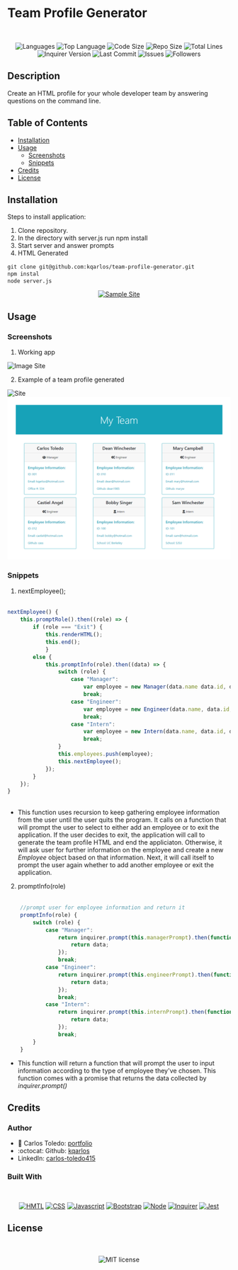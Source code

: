 # Team Profile Generator

</br>
<p align="center">
    <img src="https://img.shields.io/github/languages/count/kqarlos/team-profile-generator?style=for-the-badge" alt="Languages" />
    <img src="https://img.shields.io/github/languages/top/kqarlos/team-profile-generator?style=for-the-badge" alt="Top Language" />
    <img src="https://img.shields.io/github/languages/code-size/kqarlos/team-profile-generator?style=for-the-badge" alt="Code Size" />
    <img src="https://img.shields.io/github/repo-size/kqarlos/team-profile-generator?style=for-the-badge" alt="Repo Size" />   
    <img src="https://img.shields.io/tokei/lines/github/kqarlos/team-profile-generator?style=for-the-badge" alt="Total Lines" />
    <img src="https://img.shields.io/github/package-json/dependency-version/kqarlos/team-profile-generator/inquirer?style=for-the-badge" alt="Inquirer Version" />
    <img src="https://img.shields.io/github/last-commit/kqarlos/team-profile-generator?style=for-the-badge" alt="Last Commit" />  
    <img src="https://img.shields.io/github/issues/kqarlos/team-profile-generator?style=for-the-badge" alt="Issues" />  
    <img src="https://img.shields.io/github/followers/kqarlos?style=social" alt="Followers" />  
</p>


## Description

Create an HTML profile for your whole developer team by answering questions on the command line.

## Table of Contents

* [Installation](#installation)
* [Usage](#usage)
    * [Screenshots](#screenshots)
    * [Snippets](#snippets)
* [Credits](#credits)
* [License](#license)

## Installation

Steps to install application:
1. Clone repository.
2. In the directory with server.js run npm install
3. Start server and answer prompts
4. HTML Generated

```
git clone git@github.com:kqarlos/team-profile-generator.git
npm instal
node server.js

```

<p align="center">
    <a href="https://kqarlos.github.io/team-profile-generator/output/index.html"><img src="https://img.shields.io/badge/-👉 Sample Profile-success?style=for-the-badge"  alt="Sample Site" /></a>
</p>

## Usage
### Screenshots

1. Working app

![Image Site](assets/live.gif)

2. Example of a team profile generated

![Site](assets/team-profile.png)
![image of Site](assets/team-profile2.png)



### Snippets


1. nextEmployee();

```javascript

nextEmployee() {
    this.promptRole().then((role) => {
        if (role === "Exit") {
            this.renderHTML();
            this.end();
            }
        else {
            this.promptInfo(role).then((data) => {
                switch (role) {
                    case "Manager":
                        var employee = new Manager(data.name data.id, data.email, data.officeN);
                        break;
                    case "Engineer":
                        var employee = new Engineer(data.name, data.id, data.email, data.github);
                        break;
                    case "Intern":
                        var employee = new Intern(data.name, data.id, data.email, data.school);
                        break;
                }
                this.employees.push(employee);
                this.nextEmployee();
            });
        }
    });
}
    
```
* This function uses recursion to keep gathering employee information from the user until the user quits the program. It calls on a function that will prompt the user to select to either add an employee or to exit the application. If the user decides to exit, the application will call to generate the team profile HTML and end the appliciaton. Otherwise, it will ask user for further information on the employee and create a new _Employee_ object based on that information. Next, it will call itself to prompt the user again whether to add another employee or exit the application.


2. promptInfo(role)

```javascript

    //prompt user for employee information and return it
    promptInfo(role) {
        switch (role) {
            case "Manager":
                return inquirer.prompt(this.managerPrompt).then(function (data) {
                    return data;
                });
                break;
            case "Engineer":
                return inquirer.prompt(this.engineerPrompt).then(function (data) {
                    return data;
                });
                break;
            case "Intern":
                return inquirer.prompt(this.internPrompt).then(function (data) {
                    return data;
                });
                break;
        }
    }

```
* This function will return a function that will prompt the user to input information according to the type of employee they've chosen. This function comes with a promise that returns the data collected by _inquirer.prompt()_

## Credits

### Author

- 💼 Carlos Toledo: [portfolio](https://professional-portfolio2020.herokuapp.com/)
- :octocat: Github: [kqarlos](https://www.github.com/kqarlos)
- LinkedIn: [carlos-toledo415](https://www.linkedin.com/in/carlos-toledo415/)


### Built With

</br>
<p align="center">
    <a href="https://developer.mozilla.org/en-US/docs/Web/HTML"><img src="https://img.shields.io/badge/-HTML-orange?style=for-the-badge"  alt="HMTL" /></a>
    <a href="https://developer.mozilla.org/en-US/docs/Web/CSS"><img src="https://img.shields.io/badge/-CSS-blue?style=for-the-badge" alt="CSS" /></a>
    <a href="https://www.javascript.com/"><img src="https://img.shields.io/badge/-Javascript-yellow?style=for-the-badge" alt="Javascript" /></a>
    <a href="https://getbootstrap.com/"><img src="https://img.shields.io/badge/-Bootstrap-blueviolet?style=for-the-badge" alt="Bootstrap" /></a>
    <a href="https://nodejs.org/en/"><img src="https://img.shields.io/badge/-Node-orange?style=for-the-badge" alt="Node" /></a>
    <a href="https://www.npmjs.com/package/inquirer"><img src="https://img.shields.io/badge/-Inquirer-blue?style=for-the-badge" alt="Inquirer" /></a>
    <a href="https://www.npmjs.com/package/jest"><img src="https://img.shields.io/badge/-Jest-blue?style=for-the-badge" alt="Jest" /></a>
</p>

## License

</br>
<p align="center">
    <img align="center" src="https://img.shields.io/github/license/kqarlos/team-profile-generator?style=for-the-badge" alt="MIT license" />
</p>
